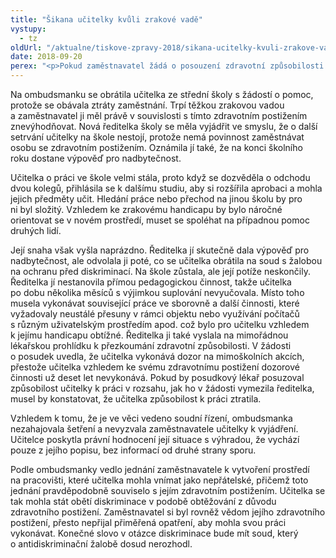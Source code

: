 ```yaml
---
title: "Šikana učitelky kvůli zrakové vadě"
vystupy:
  - tz
oldUrl: "/aktualne/tiskove-zpravy-2018/sikana-ucitelky-kvuli-zrakove-vade"
date: 2018-09-20
perex: "<p>Pokud zaměstnavatel žádá o posouzení zdravotní způsobilosti svého zaměstnance, nezohlední přitom omezení vyplývající z jeho zdravotního postižení, přestože o nich ví, a neprovede žádné úpravy pracovních podmínek, může se dopouštět diskriminace.</p>"
---
```


<!-- imported from the old website -->

<p>Na ombudsmanku se obrátila učitelka ze střední školy s žádostí o pomoc, protože se obávala ztráty zaměstnání. Trpí těžkou zrakovou vadou a zaměstnavatel ji měl právě v souvislosti s tímto zdravotním postižením znevýhodňovat. Nová ředitelka školy se měla vyjádřit ve smyslu, že o další setrvání učitelky na škole nestojí, protože nemá povinnost zaměstnávat osobu se zdravotním postižením. Oznámila jí také, že na konci školního roku dostane výpověď pro nadbytečnost.</p> <p>Učitelka o práci ve škole velmi stála, proto když se dozvěděla o odchodu dvou kolegů, přihlásila se k dalšímu studiu, aby si rozšířila aprobaci a mohla jejich předměty učit. Hledání práce nebo přechod na jinou školu by pro ni byl složitý. Vzhledem ke zrakovému handicapu by bylo náročné orientovat se v novém prostředí, muset se spoléhat na případnou pomoc druhých lidí.</p> <p>Její snaha však vyšla naprázdno. Ředitelka jí skutečně dala výpověď pro nadbytečnost, ale odvolala ji poté, co se učitelka obrátila na soud s žalobou na ochranu před diskriminací. Na škole zůstala, ale její potíže neskončily. Ředitelka jí nestanovila přímou pedagogickou činnost, takže učitelka po dobu několika měsíců s výjimkou suplování nevyučovala. Místo toho musela vykonávat související práce ve sborovně a další činnosti, které vyžadovaly neustálé přesuny v rámci objektu nebo využívání počítačů s různým uživatelským prostředím apod. což bylo pro učitelku vzhledem k jejímu handicapu obtížné. Ředitelka ji také vyslala na mimořádnou lékařskou prohlídku k přezkoumání zdravotní způsobilosti. V žádosti o posudek uvedla, že učitelka vykonává dozor na mimoškolních akcích, přestože učitelka vzhledem ke svému zdravotnímu postižení dozorové činnosti už deset let nevykonává. Pokud by posudkový lékař posuzoval způsobilost učitelky k práci v rozsahu, jak ho v žádosti vymezila ředitelka, musel by konstatovat, že učitelka způsobilost k práci ztratila.</p> <p>Vzhledem k tomu, že je ve věci vedeno soudní řízení, ombudsmanka nezahajovala šetření a nevyzvala zaměstnavatele učitelky k vyjádření. Učitelce poskytla právní hodnocení její situace s výhradou, že vychází pouze z jejího popisu, bez informací od druhé strany sporu. </p><p> Podle ombudsmanky vedlo jednání zaměstnavatele k vytvoření prostředí na pracovišti, které učitelka mohla vnímat jako nepřátelské, přičemž toto jednání pravděpodobně souviselo s jejím zdravotním postižením. Učitelka se tak mohla stát obětí diskriminace v podobě obtěžování z důvodu zdravotního postižení. Zaměstnavatel si byl rovněž vědom jejího zdravotního postižení, přesto nepřijal přiměřená opatření, aby mohla svou práci vykonávat. Konečné slovo v otázce diskriminace bude mít soud, který o antidiskriminační žalobě dosud nerozhodl.</p>
